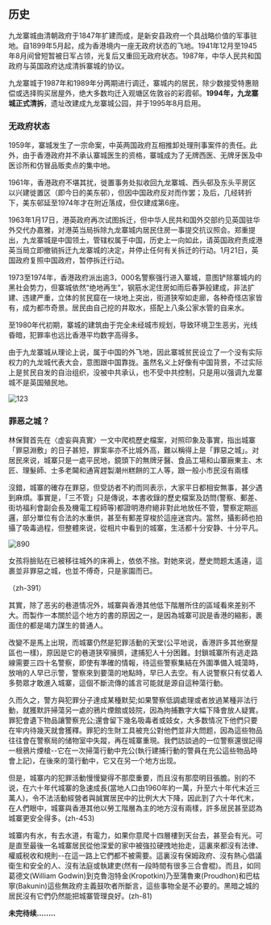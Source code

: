 ## 历史

九龙寨城由清朝政府于1847年扩建而成，是新安县政府一个具战略价值的军事驻地。自1899年5月起，成为香港境内一座无政府状态的飞地。1941年12月至1945年8月间曾短暂被日军占领，光复后又重回无政府状态。1987年，中华人民共和国政府与英国政府达成清拆寨城的协议。

九龙寨城于1987年和1989年分两期进行调迁，寨城内的居民，除少数接受特惠赔偿或选择购买居屋外，绝大多数均迁入观塘区佐敦谷的彩霞邨。**1994年，九龙寨城正式清拆**，遗址改建成九龙寨城公园，并于1995年8月启用。

### 无政府状态

1959年，寨城发生了一宗命案，中英两国政府互相推卸处理刑事案件的责任。此外，由于香港政府并不承认寨城医生的资格，寨城成为了无牌西医、无牌牙医及中医诊所和仿冒品贩卖点的集中地。

1961年，香港政府不堪其扰，徙置事务处拟收回九龙寨城、西头邨及东头平房区以兴建徙置区（即今日的美东邨），但因中国政府反对而作罢；及后，几经转折下，美东邨延至1974年才在附近落成，但仅建成第6座。

1963年1月17日，港英政府再次试图拆迁，但中华人民共和国外交部约见英国驻华外交代办嘉雅，对港英当局拆除九龙寨城内居民住房一事提交抗议照会。郑重提出，九龙寨城是中国领土，管辖权属于中国，历史上一向如此，请英国政府责成港英当局立即撤销拆迁九龙寨城的决定，并停止任何有关拆迁的行动。1月21日，英国政府复照中国政府，暂停拆迁行动。

1973至1974年，香港政府派出逾3，000名警察强行进入寨城，意图铲除寨城内的黑社会势力，但寨城依然“绝地再生”，钢筋水泥住房如雨后春笋般建成，非法扩建、违建严重，立体的贫民窟在一块地上突出，街道狭窄如走廊，各种奇怪店家皆有，成为都市奇景。居民由自己挖的井取水，搭配上八条公家水管的自来水。

至1980年代初期，寨城的建筑由于完全未经城市规划，导致环境卫生恶劣，光线昏暗，犯罪率也远比香港平均数字高得多。

由于九龙寨城从理论上说，属于中国的外飞地，因此寨城贫民设立了一个没有实际权力的九龙城代表大会，意图跟中国靠拢。虽然名义上好像有中国背景，不过实际上是贫民自发的自治组织，没被中共承认，也不受中共控制，只是用以强调九龙寨城不是英国殖民地。

![123](D:\总资料夹\AI\AI-编程\九龙城寨\text\插图\452.jpg)

### 罪恶之城？

林保賢首先在〈虚妄與真實〉一文中爬梳歷史檔案，对照印象及事實，指出城寨「罪惡淵敷」的日子甚短，罪案率亦不比城外高，難以稱得上是「罪惡之城」。对居民來说，城寨只是一處平民地，鏡頭下的無牌牙醫、食品工場和山寨廠東主、木匠、理髮師、士多老閪和通宵趕製潮州糕餅的工人等，跟一般小市民沒有兩樣

沒錯，城寨的確存在罪惡，但受訪者不約而同表示，大家平日都相安無事，甚少遇到麻煩。事實是，「三不管」只是傳说，本書收錄的歷史檔案及訪問(警察、郵差、街坊福利會副会長及機電工程師等)都證明港府絕非對此地放任不管，警察定期巡邏，部分單位有合法的水重供，甚至有郵差穿梭於這座迷宫内。當然，攝影師也拍攝了吸毒過程，但整體來说，從相片中看到的城寨，生活都十分安静、十分平凡。

![890](D:\总资料夹\AI\AI-编程\九龙城寨\text\插图\391.jpg)

女孩将臉贴在已被移往城外的床褥上，依依不捨。對她來说，歷史問题太遙遠，這裹並非罪惡之城，也並不傅奇，只是家園而已。

（zh-391）

其實，除了恶劣的巷道情况外，城寨與香港其他低下階層所住的區域看來差别不大。而製作一本關於這个地方的書的原因之一，是因為城寨可説是香港的縮影，裹面住的都是竭力謀生的普通人。

改變不是馬上出現，而城寨仍然是犯罪活動的天堂(公平地说，香港許多其他寮屋區也一樣)，原因是它的巷道狭窄擁擠，逮捕犯人十分困難。封鎖城寨所有逃走路線需要三四十名警察，即使有準確的情報，待這些警察集結在外圍準備入城蕩時，放哨的人早已示警，警察來到要蕩的地點時，早已人去空。有人说警察只有仗着人多勢眾才敢進入城寨，這個不斷流傳的謠言可能就是源自這种蕩行動。

久而久之，警方與犯罪分子達成某種默契;如果警察低調處理或者放過某種非法行動，就獲默許掃蕩另一處的鴉片煙館或妓院，因為拘捕數字大幅下降會放人疑實。罪犯會遺下物品讓警察充公;還會留下幾名吸毒者或妓女，大多数情况下他們只要在牢内待幾天就會獲釋。罪犯的生財工具被充公對他們並非大問题，因為這些物品往往會在警察局的储物室中失蹤，再在城寨重現。我們訪談過的一位警察還很記得一根鴉片煙槍--它在一次掃蕩行動中充公(執行建捕行動的警員在充公這些物品時會上記)，在後來的蕩行動中，它又在另一个地方出现。

但是，城寨内的犯罪活動慢慢變得不那麼重要，而且沒有那麼明目張膽。别的不说，在六十年代城寨的急速成長(當地人口由1960年約一萬，升至六十年代末近三萬人)，令不法活動經營者與誠實居民中的比例大大下降，因此到了六十年代末，在人們眼中，城寨與香港其他以勞工階層為主的地方沒有兩樣，許多居民甚至認為城寨更安全得多。(zh-453)

城寨内有水，有去水道，有電力，如果你意爬十四層樓到天台去，甚至会有光。可是直至最後一名城寨居民從他深爱的家中被強拉硬拽地抬走，這裏來都沒有法律、權威税收和規則--在這一路上它們都不被需要。這裏沒有保姆政府、沒有熱心倡議衛生和安全的人、沒有法庭或執建吏(然有一段時間有很多三合會棍)。而且，如同葛德文(William Godwin)到克魯泡特金(Kropotkin)乃至蒲魯東(Proudhon)和巴枯寧(Bakunin)這些無政府主義鼓吹者所斷言，這些事物全是不必要的。黑暗之城的居民沒有它們仍然能把城寨管理良好。(zh-81)

**未完待续........**
